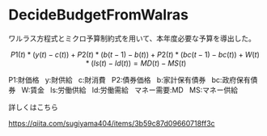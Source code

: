 # DecideBudgetFromWalras
ワルラス方程式とミクロ予算制約式を用いて、本年度必要な予算を導出した。


```math

P1(t)*(y(t) - c(t)) + P2(t)*(b(t-1) - b(t)) +P2(t)*(bc(t-1) - bc(t)) + W(t)*(ls(t) - Id(t)) = MD(t) - MS(t)
```
P1:財価格 &nbsp; y:財供給 &nbsp; c:財消費 &nbsp; P2:債券価格 &nbsp; b:家計保有債券 &nbsp; bc:政府保有債券 &nbsp; W:賃金 &nbsp; ls:労働供給 &nbsp; ld:労働需給 &nbsp; マネー需要:MD &nbsp; MS:マネー供給







詳しくはこちら

https://qiita.com/sugiyama404/items/3b59c87d09660718ff3c
